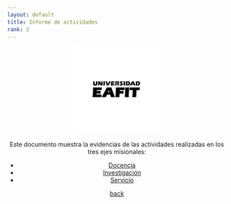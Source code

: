 ```yaml
---
layout: default
title: Informe de actividades
rank: 2
---
```



  <div align="center">
  <a href="https://github.com/othneildrew/Best-README-Template">
    <img src="Figs/logo-firma-2023.jpg" alt="Logo" width="200" height="200">
  </a>

Este documento muestra la evidencias de las actividades realizadas en los tres ejes misionales:

- [Docencia](./Docencia.html)
- [Investigación](./Investigacion.html)
- [Servicio](./Servicio.html)

[back](./)
